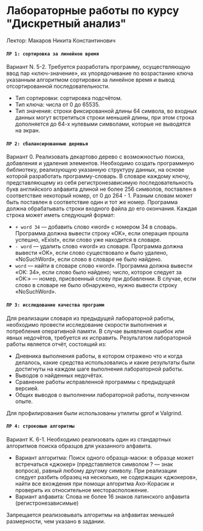 # Лабораторные работы по курсу "Дискретный анализ"

Лектор: Макаров Никита Константинович

#### `ЛР 1: сортировка за линейное время`

Вариант N. 5-2. Требуется разработать программу, осуществляющую ввод пар «ключ-значение», их упорядочивание по возрастанию ключа указанным алгоритмом сортировки за линейное время и вывод отсортированной последовательности.  
- Тип сортировки: сортировка подсчётом.  
- Тип ключа: числа от 0 до 65535.  
- Тип значения: строки фиксированной длины 64 символа, во входных данных могут встретиться строки меньшей длины, при этом строка дополняется до 64-х нулевыми символами, которые не выводятся на экран.

#### `ЛР 2: сбалансированные деревья`

Вариант 0. Реализовать декартово дерево с возможностью поиска, добавления и удаления элементов.
Необходимо создать программную библиотеку, реализующую указанную структуру данных, на основе которой разработать программу-словарь. В словаре каждому ключу, представляющему из себя регистронезависимую последовательность букв английского алфавита длиной не более 256 символов, поставлен в соответствие некоторый номер, от 0 до 264 - 1. Разным словам может быть поставлен в соответствие один и тот же номер.
Программа должна обрабатывать строки входного файла до его окончания. Каждая строка может иметь следующий формат:
- `+ word 34` — добавить слово «word» с номером 34 в словарь. Программа должна вывести строку «OK», если операция прошла успешно, «Exist», если слово уже находится в словаре.
- `- word` — удалить слово «word» из словаря. Программа должна вывести «OK», если слово существовало и было удалено, «NoSuchWord», если слово в словаре не было найдено.
- `word` — найти в словаре слово «word». Программа должна вывести «OK: 34», если слово было найдено; число, которое следует за «OK:» — номер, присвоенный слову при добавлении. В случае, если слово в словаре не было обнаружено, нужно вывести строку «NoSuchWord».

#### `ЛР 3: исследование качества программ`

Для реализации словаря из предыдущей лабораторной работы, необходимо провести исследование скорости выполнения и потребления оперативной памяти. В случае выявления ошибок или явных недочётов, требуется их исправить.
Результатом лабораторной работы является отчёт, состоящий из:
- Дневника выполнения работы, в котором отражено что и когда делалось, какие средства использовались и какие результаты были достигнуты на каждом шаге выполнения лабораторной работы.
- Выводов о найденных недочётах.
- Сравнение работы исправленной программы с предыдущей версией.
- Общих выводов о выполнении лабораторной работы, полученном опыте.

Для профилирования были использованы утилиты gprof и Valgrind.

#### `ЛР 4: строковые алгоритмы`

Вариант K. 6-1. Необходимо реализовать один из стандартных алгоритмов поиска образцов для указанного алфавита.
- Вариант алгоритма: Поиск одного образца-маски: в образце может встречаться «джокер» (представляется символом ? — знак вопроса), равный любому другому символу. При реализации следует разбить образец на несколько, не содержащих «джокеров», найти все вхождения при помощи алгоритма Ахо-Корасик и проверить их относительное месторасположение.
- Вариант алфавита: Слова не более 16 знаков латинского алфавита (регистронезависимые)

Запрещается реализовывать алгоритмы на алфавитах меньшей размерности, чем указано в задании.
